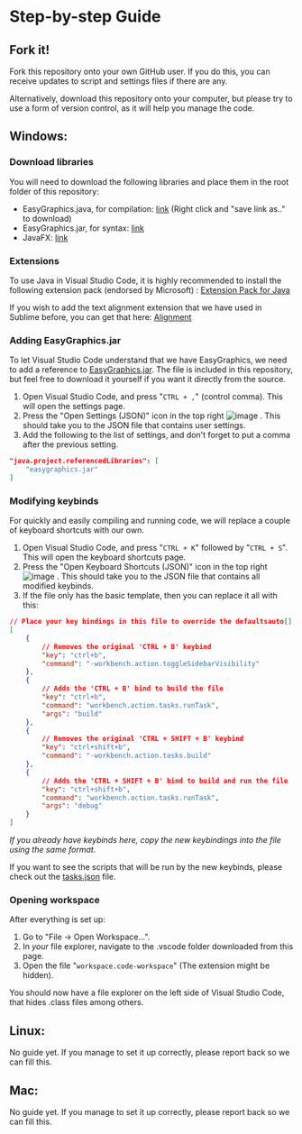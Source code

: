 # Step-by-step Guide
## Fork it!
Fork this repository onto your own GitHub user. If you do this, you can receive updates to script and settings files if there are any.

Alternatively, download this repository onto your computer, but please try to use a form of version control, as it will help you manage the code.

## Windows:
### Download libraries
You will need to download the following libraries and place them in the root folder of this repository:
- EasyGraphics.java, for compilation: [link](https://dbsys.info/programmering/easygraphics/download/EasyGraphics.java) (Right click and "save link as.." to download)
- EasyGraphics.jar, for syntax: [link](https://dbsys.info/programmering/easygraphics/download/easygraphics.jar)
- JavaFX: [link](https://gluonhq.com/products/javafx/)

### **Extensions**
To use Java in Visual Studio Code, it is highly recommended to install the following extension pack (endorsed by Microsoft)
: [Extension Pack for Java](https://marketplace.visualstudio.com/items?itemName=vscjava.vscode-java-pack)

If you wish to add the text alignment extension that we have used in Sublime before, you can get that here: [Alignment](https://marketplace.visualstudio.com/items?itemName=annsk.alignment)


### **Adding EasyGraphics.jar**
To let Visual Studio Code understand that we have EasyGraphics, we need to add a reference to [EasyGraphics.jar](https://dbsys.info/programmering/easygraphics/nedlasting.html). The file is included in this repository, but feel free to download it yourself if you want it directly from the source.

1. Open Visual Studio Code, and press "`CTRL + ,`" (control comma). This will open the settings page.
1. Press the "Open Settings (JSON)" icon in the top right ![image](https://user-images.githubusercontent.com/26272249/135271284-cf0a5c26-1c04-4c2a-9e43-f02a081be00c.png)
. This should take you to the JSON file that contains user settings.
1. Add the following to the list of settings, and don't forget to put a comma after the previous setting.
```json
"java.project.referencedLibraries": [
    "easygraphics.jar"
]
```


### **Modifying keybinds**
For quickly and easily compiling and running code, we will replace a couple of keyboard shortcuts with our own.
1. Open Visual Studio Code, and press "`CTRL + K`" followed by "`CTRL + S`". This will open the keyboard shortcuts page.
1. Press the "Open Keyboard Shortcuts (JSON)" icon in the top right ![image](https://user-images.githubusercontent.com/26272249/135271284-cf0a5c26-1c04-4c2a-9e43-f02a081be00c.png)
. This should take you to the JSON file that contains all modified keybinds.
1. If the file only has the basic template, then you can replace it all with this:
```json
// Place your key bindings in this file to override the defaultsauto[]
[
    {
        // Removes the original 'CTRL + B' keybind
        "key": "ctrl+b",
        "command": "-workbench.action.toggleSidebarVisibility"
    },
    {
        // Adds the 'CTRL + B' bind to build the file
        "key": "ctrl+b",
        "command": "workbench.action.tasks.runTask",
        "args": "build"
    },
    {
        // Removes the original 'CTRL + SHIFT + B' keybind
        "key": "ctrl+shift+b",
        "command": "-workbench.action.tasks.build"
    },
    {
        // Adds the 'CTRL + SHIFT + B' bind to build and run the file
        "key": "ctrl+shift+b",
        "command": "workbench.action.tasks.runTask",
        "args": "debug"
    }
]
```
*If you already have keybinds here, copy the new keybindings into the file using the same format.*

If you want to see the scripts that will be run by the new keybinds, please check out the [tasks.json](.vscode/tasks.json) file.


### **Opening workspace**
After everything is set up:
1. Go to "File -> Open Workspace...".
1. In *your* file explorer, navigate to the .vscode folder downloaded from this page.
1. Open the file "`workspace.code-workspace`" (The extension might be hidden).

You should now have a file explorer on the left side of Visual Studio Code, that hides .class files among others.


## Linux:
No guide yet. If you manage to set it up correctly, please report back so we can fill this.


## Mac:
No guide yet. If you manage to set it up correctly, please report back so we can fill this.
